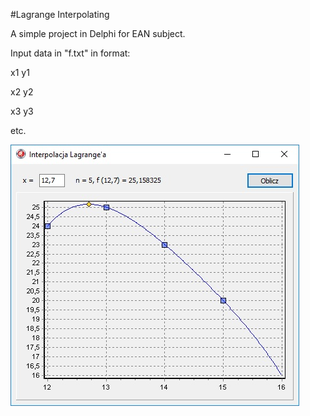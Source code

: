 #Lagrange Interpolating

A simple project in Delphi for EAN subject.

Input data in "f.txt" in format:

x1 y1

x2 y2

x3 y3

etc.

![alt text](lagrange.jpg)